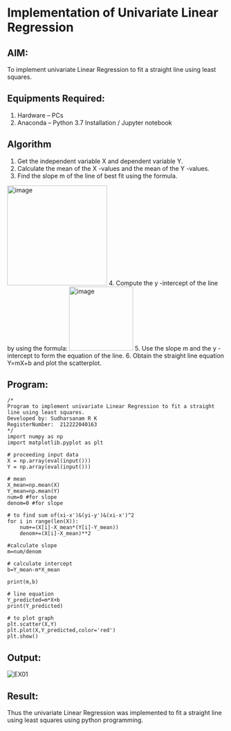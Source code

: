 # Implementation of Univariate Linear Regression
## AIM:
To implement univariate Linear Regression to fit a straight line using least squares.

## Equipments Required:
1. Hardware – PCs
2. Anaconda – Python 3.7 Installation / Jupyter notebook

## Algorithm
1. Get the independent variable X and dependent variable Y.
2. Calculate the mean of the X -values and the mean of the Y -values.
3. Find the slope m of the line of best fit using the formula. 
<img width="231" alt="image" src="https://user-images.githubusercontent.com/93026020/192078527-b3b5ee3e-992f-46c4-865b-3b7ce4ac54ad.png">
4. Compute the y -intercept of the line by using the formula:
<img width="148" alt="image" src="https://user-images.githubusercontent.com/93026020/192078545-79d70b90-7e9d-4b85-9f8b-9d7548a4c5a4.png">
5. Use the slope m and the y -intercept to form the equation of the line.
6. Obtain the straight line equation Y=mX+b and plot the scatterplot.

## Program:
```
/*
Program to implement univariate Linear Regression to fit a straight line using least squares.
Developed by: Sudharsanam R K
RegisterNumber:  212222040163
*/
import numpy as np
import matplotlib.pyplot as plt

# proceeding input data
X = np.array(eval(input()))
Y = np.array(eval(input()))

# mean
X_mean=np.mean(X)
Y_mean=np.mean(Y)
num=0 #for slope
denom=0 #for slope

# to find sum of(xi-x')&(yi-y')&(xi-x')^2
for i in range(len(X)):
    num+=(X[i]-X_mean*(Y[i]-Y_mean))
    denom+=(X[i]-X_mean)**2

#calculate slope
m=num/denom

# calculate intercept
b=Y_mean-m*X_mean

print(m,b)

# line equation
Y_predicted=m*X+b
print(Y_predicted)

# to plot graph
plt.scatter(X,Y)
plt.plot(X,Y_predicted,color='red')
plt.show()
```

## Output:
![EX01](https://github.com/SudharsanamRK/Find-the-best-fit-line-using-Least-Squares-Method/assets/115523484/ef371a05-c6ac-47c9-83a4-57d79d9f58fd)



## Result:
Thus the univariate Linear Regression was implemented to fit a straight line using least squares using python programming.
